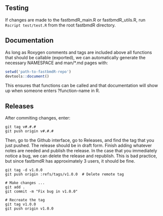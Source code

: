## Testing
If changes are made to the fastbmdR_main.R or fastbmdR_utils.R, run `Rscript test/test.R` from the root fastbmdR directory.


## Documentation
As long as Roxygen comments and tags are included above all functions that should be callable (exported), we can automatically generate the necessary NAMESPACE and man/*.md pages with:
```r
setwd('path-to-fastbmdR-repo')
devtools::document()
```
This ensures that functions can be called and that documentation will show up when someone enters ?function-name in R. 


## Releases
After commiting changes, enter:
```
git tag v#.#.#
git push origin v#.#.#
```

Then, go to the Github interface, go to Releases, and find the tag that you just pushed. The release should be in draft form. Finish adding whatever notes are needed and publish the release. In the case that you immediately notice a bug, we can delete the release and republish. This is bad practice, but since fastbmdR has approximately 3 users, it should be fine.

```
git tag -d v1.0.0
git push origin :refs/tags/v1.0.0  # Delete remote tag

# Make changes ...
git add .
git commit -m "Fix bug in v1.0.0"

# Recreate the tag
git tag v1.0.0
git push origin v1.0.0
```
